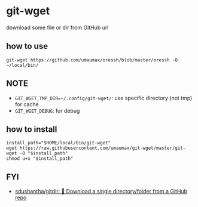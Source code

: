 # git-wget

download some file or dir from GitHub url

## how to use
```
git-wget https://github.com/umaumax/oressh/blob/master/oressh -O ~/local/bin/
```

## NOTE
* `GIT_WGET_TMP_DIR=~/.config/git-wget/`: use specific directory (not tmp) for cache
* `GIT_WGET_DEBUG`: for debug

## how to install
```
install_path="$HOME/local/bin/git-wget"
wget https://raw.githubusercontent.com/umaumax/git-wget/master/git-wget -O "$install_path"
chmod u+x "$install_path"
```

## FYI
* [sdushantha/gitdir: 📁 Download a single directory/folder from a GitHub repo]( https://github.com/sdushantha/gitdir )

